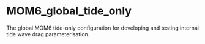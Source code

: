 # MOM6_global_tide_only
The global MOM6 tide-only configuration for developing and testing internal tide wave drag parameterisation. 
